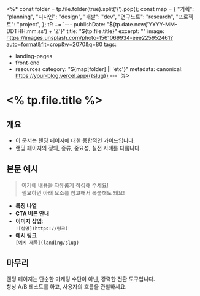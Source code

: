 <%*
const folder = tp.file.folder(true).split('/').pop();
const map = {
  "기획": "planning",
  "디자인": "design",
  "개발": "dev",
  "연구노트": "research",
  "프로젝트": "project",
};
tR += `---
publishDate: "${tp.date.now('YYYY-MM-DDTHH:mm:ss') + 'Z'}"
title: "${tp.file.title}"
excerpt: ""
image: https://images.unsplash.com/photo-1561069934-eee225952461?auto=format&fit=crop&w=2070&q=80
tags:
  - landing-pages
  - front-end
  - resources
category: "${map[folder] || 'etc'}"
metadata:
  canonical: https://your-blog.vercel.app/{{slug}}
---`
%>


# <% tp.file.title %>

## 개요

- 이 문서는 랜딩 페이지에 대한 종합적인 가이드입니다.
- 랜딩 페이지의 정의, 종류, 중요성, 실전 사례를 다룹니다.

## 본문 예시

> 여기에 내용을 자유롭게 작성해 주세요!  
> 필요하면 아래 요소를 참고해서 복붙해도 돼요!

- **특징 나열**
- **CTA 버튼 안내**
- **이미지 삽입**:  
  `![설명](https://링크)`
- **예시 링크**  
  `[예시 제목](landing/slug)`

## 마무리

랜딩 페이지는 단순한 마케팅 수단이 아닌, 강력한 전환 도구입니다.  
항상 A/B 테스트를 하고, 사용자의 흐름을 관찰하세요.
